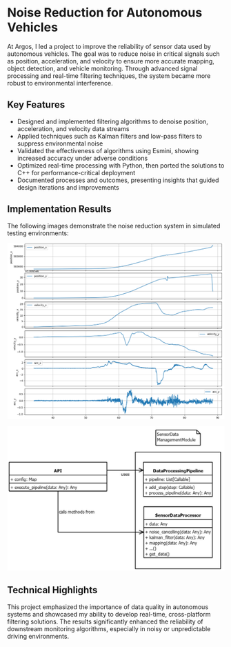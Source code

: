 # Noise Reduction for Autonomous Vehicles

At Argos, I led a project to improve the reliability of sensor data used by autonomous vehicles. The goal was to reduce noise in critical signals such as position, acceleration, and velocity to ensure more accurate mapping, object detection, and vehicle monitoring. Through advanced signal processing and real-time filtering techniques, the system became more robust to environmental interference.

## Key Features

- Designed and implemented filtering algorithms to denoise position, acceleration, and velocity data streams
- Applied techniques such as Kalman filters and low-pass filters to suppress environmental noise
- Validated the effectiveness of algorithms using Esmini, showing increased accuracy under adverse conditions
- Optimized real-time processing with Python, then ported the solutions to C++ for performance-critical deployment
- Documented processes and outcomes, presenting insights that guided design iterations and improvements

## Implementation Results

The following images demonstrate the noise reduction system in simulated testing environments:

![Raw vs Filtered Sensor Data](../images/processor1.png)

![Simulation Validation in Esmini](../images/processor2.jpg)

## Technical Highlights

This project emphasized the importance of data quality in autonomous systems and showcased my ability to develop real-time, cross-platform filtering solutions. The results significantly enhanced the reliability of downstream monitoring algorithms, especially in noisy or unpredictable driving environments.
